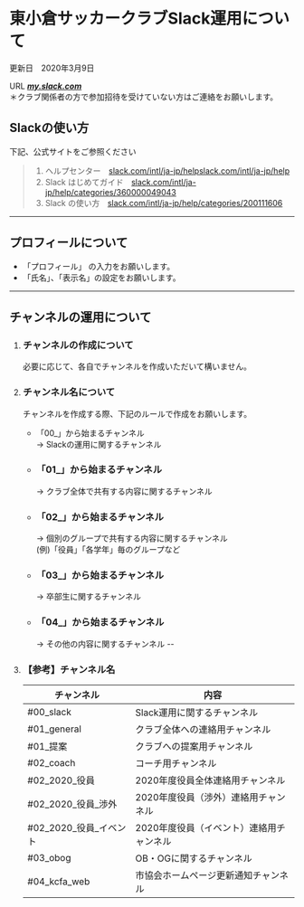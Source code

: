 # 東小倉サッカークラブSlack運用について
更新日　2020年3月9日  

URL  ***[my.slack.com](https://my.slack.com)***  
＊クラブ関係者の方で参加招待を受けていない方はご連絡をお願いします。

## Slackの使い方
  下記、公式サイトをご参照ください
  > 1. ヘルプセンター　[slack.com/intl/ja-jp/helpslack.com/intl/ja-jp/help](https://slack.com/intl/ja-jp/help)
  > 2. Slack はじめてガイド　[slack.com/intl/ja-jp/help/categories/360000049043](https://slack.com/intl/ja-jp/help/categories/360000049043)  
  > 3. Slack の使い方　[slack.com/intl/ja-jp/help/categories/200111606](https://slack.com/intl/ja-jp/help/categories/200111606)  
---

## プロフィールについて
- 「プロフィール」 の入力をお願いします。
- 「氏名」、「表示名」の設定をお願いします。

---

## チャンネルの運用について
1. ### チャンネルの作成について
   必要に応じて、各自でチャンネルを作成いただいて構いません。

2. ### チャンネル名について
    チャンネルを作成する際、下記のルールで作成をお願いします。  
   - 「00_」から始まるチャンネル  
      → Slackの運用に関するチャンネル  
      
   - ### 「01_」から始まるチャンネル
      → クラブ全体で共有する内容に関するチャンネル

   - ### 「02_」から始まるチャンネル
     → 個別のグループで共有する内容に関するチャンネル  
       (例)「役員」「各学年」毎のグループなど

   - ### 「03_」から始まるチャンネル
      → 卒部生に関するチャンネル

   - ### 「04_」から始まるチャンネル
      → その他の内容に関するチャンネル
--
3. ### 【参考】チャンネル名  
   | チャンネル | 内容 |
   | --- | ---|
   | #00_slack | Slack運用に関するチャンネル |
   | #01_general | クラブ全体への連絡用チャンネル  |
   | #01_提案 | クラブへの提案用チャンネル  |
   | #02_coach | コーチ用チャンネル  |
   | #02_2020_役員 | 2020年度役員全体連絡用チャンネル  |
   | #02_2020_役員_渉外 | 2020年度役員（渉外）連絡用チャンネル  |
   | #02_2020_役員_イベント | 2020年度役員（イベント）連絡用チャンネル  |
   | #03_obog | OB・OGに関するチャンネル  |
   | #04_kcfa_web | 市協会ホームページ更新通知チャンネル  |
